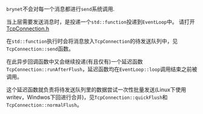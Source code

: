 `brynet`不会对每一个消息都进行`send`系统调用.

当上层需要发送消息时，是投递一个`std::function`投递到`EventLoop`中。
请打开[TcpConnection.h](https://github.com/IronsDu/brynet/blob/master/src/brynet/net/TcpConnection.h)

在`std::function`执行时会将消息放入`TcpConnection`的待发送队列中，见`TcpConnection::send`函数。

在此异步回调函数中又会继续投递(有且仅有)一个延迟函数`TcpConnection::runAfterFlush`，延迟函数均在`EventLoop::loop`调用结束之前被调用。

这个延迟函数就负责将待发送队列里的数据尝试一次性批量发送(Linux下使用writev，Windwos下回进行合并)，见`TcpConnection::quickFlush`和`TcpConnection::normalFlush`。